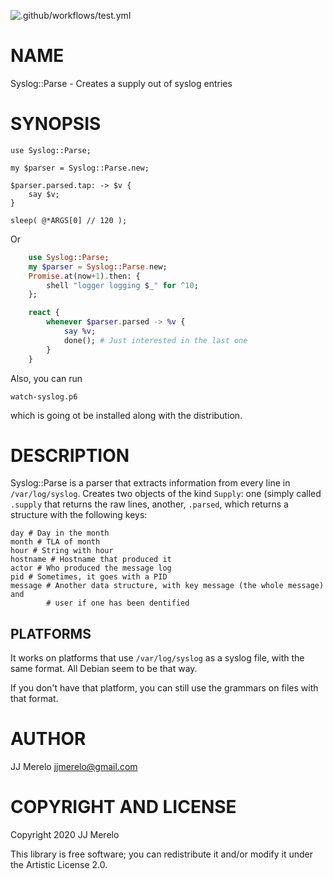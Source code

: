 ![.github/workflows/test.yml](https://github.com/JJ/raku-syslog-parse/workflows/.github/workflows/test.yml/badge.svg)

NAME
====

Syslog::Parse - Creates a supply out of syslog entries

SYNOPSIS
========

```perl6
use Syslog::Parse;

my $parser = Syslog::Parse.new;

$parser.parsed.tap: -> $v {
    say $v;
}

sleep( @*ARGS[0] // 120 );
```

Or

```raku
    use Syslog::Parse;
    my $parser = Syslog::Parse.new;
    Promise.at(now+1).then: {
        shell "logger logging $_" for ^10;
    };

    react {
        whenever $parser.parsed -> %v {
            say %v;
            done(); # Just interested in the last one
        }
    }
```

Also, you can run

    watch-syslog.p6
    
which is going ot be installed along with the distribution.

DESCRIPTION
===========

Syslog::Parse is a parser that extracts information from every line in `/var/log/syslog`. Creates two objects of the kind `Supply`: one (simply called `.supply` that returns the raw lines, another, `.parsed`, which returns a structure with the following keys:

```text
day # Day in the month
month # TLA of month
hour # String with hour
hostname # Hostname that produced it
actor # Who produced the message log
pid # Sometimes, it goes with a PID
message # Another data structure, with key message (the whole message) and
        # user if one has been dentified
```

## PLATFORMS

It works on platforms that use `/var/log/syslog` as a syslog file,
with the same format. All Debian seem to be that way.

If you don't have that platform, you can still use the grammars on
files with that format.

AUTHOR
======

JJ Merelo <jjmerelo@gmail.com>

COPYRIGHT AND LICENSE
=====================

Copyright 2020 JJ Merelo

This library is free software; you can redistribute it and/or modify it under the Artistic License 2.0.

